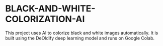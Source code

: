 # BLACK-AND-WHITE-COLORIZATION-AI
This project uses AI to colorize black and white images automatically. It is built using the DeOldify deep learning model and runs on Google Colab.
